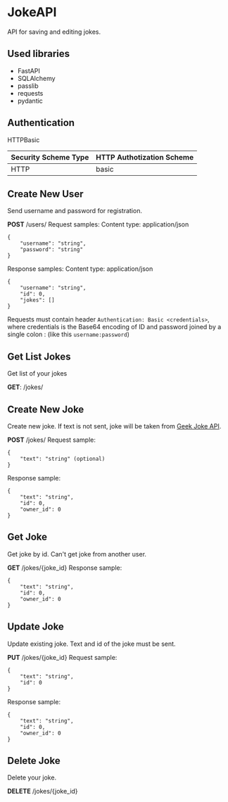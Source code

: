 # JokeAPI

API for saving and editing jokes. 

## Used libraries

 - FastAPI
 - SQLAlchemy
 - passlib
 - requests
 - pydantic


## Authentication 
HTTPBasic

| Security Scheme Type | HTTP Authotization Scheme |
--|--
| HTTP | basic |


## Create New User
Send username and password for registration.

**POST** /users/
Request samples:
Content type: application/json
```
{
    "username": "string",
    "password": "string"
}
```

Response samples:
Content type: application/json
```
{
    "username": "string",
    "id": 0,
    "jokes": []
}
```
Requests must contain header ```Authentication: Basic <credentials>```, where credentials is the Base64 encoding of ID and password joined by a single colon : (like this ```username:password```)

## Get List Jokes
Get list of your jokes

**GET**: /jokes/


## Create New Joke
Create new joke. If text is not sent, joke will be taken from [Geek Joke API](https://geek-jokes.sameerkumar.website/api).

**POST** /jokes/
Request sample:
```
{
    "text": "string" (optional)
}
```

Response sample:
```
{
    "text": "string",
    "id": 0,
    "owner_id": 0
}
```


## Get Joke
Get joke by id. Can't get joke from another user.

**GET** /jokes/{joke_id}
Response sample:
```
{
    "text": "string",
    "id": 0,
    "owner_id": 0
}
```


## Update Joke
Update existing joke. Text and id of the joke must be sent.

**PUT** /jokes/{joke_id}
Request sample:
```
{
    "text": "string",
    "id": 0
}
```
Response sample:
```
{
    "text": "string",
    "id": 0,
    "owner_id": 0
}
```


## Delete Joke
Delete your joke.

**DELETE** /jokes/{joke_id}

